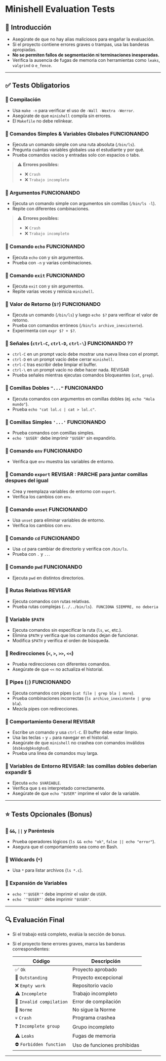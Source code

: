 <!-- *********************************************************************** -->
<!--                                                                         -->
<!--                                                      :::      ::::::::  -->
<!-- eval_sheet.md                                      :+:      :+:    :+:  -->
<!--                                                  +:+ +:+         +:+    -->
<!-- By: iubieta- <iubieta@student.42.fr>           +#+  +:+       +#+       -->
<!--                                              +#+#+#+#+#+   +#+          -->
<!-- Created: 2025/03/23 17:46:38 by iubieta-          #+#    #+#            -->
<!-- Updated: 2025/03/23 19:53:34 by iubieta-         ###   ########.fr      -->
<!--                                                                         -->
<!-- *********************************************************************** -->

# Minishell Evaluation Tests

## 📌 Introducción

- Asegúrate de que no hay alias maliciosos para engañar la evaluación.
- Si el proyecto contiene errores graves o trampas, usa las banderas apropiadas.
- **No se permiten fallos de segmentación ni terminaciones inesperadas.**
- Verifica la ausencia de fugas de memoria con herramientas como `leaks`, `valgrind` o `e_fence`.

---

## ✅ Tests Obligatorios

### 🔹 Compilación

- Usa `make -n` para verificar el uso de `-Wall -Wextra -Werror`.
- Asegúrate de que `minishell` compila sin errores.
- El `Makefile` no debe relinkear.

### 🔹 Comandos Simples & Variables Globales FUNCIONANDO

- Ejecuta un comando simple con una ruta absoluta (`/bin/ls`).
- Pregunta cuántas variables globales usa el estudiante y por qué.
- Prueba comandos vacíos y entradas solo con espacios o tabs.

> ⚠️ **Errores posibles:**  
> - ❌ `Crash`  
> - ❌ `Trabajo incompleto`

### 🔹 Argumentos FUNCIONANDO

- Ejecuta un comando simple con argumentos sin comillas (`/bin/ls -l`).
- Repite con diferentes combinaciones.

> ⚠️ **Errores posibles:**  
> - ❌ `Crash`  
> - ❌ `Trabajo incompleto`

### 🔹 Comando `echo` FUNCIONANDO

- Ejecuta `echo` con y sin argumentos.
- Prueba con `-n` y varias combinaciones.

### 🔹 Comando `exit` FUNCIONANDO

- Ejecuta `exit` con y sin argumentos.
- Repite varias veces y reinicia `minishell`.

### 🔹 Valor de Retorno (`$?`) FUNCIONANDO

- Ejecuta un comando (`/bin/ls`) y luego `echo $?` para verificar el valor de retorno.
- Prueba con comandos erróneos (`/bin/ls archivo_inexistente`).
- Experimenta con `expr $? + $?`.

### 🔹 Señales (`ctrl-C`, `ctrl-D`, `ctrl-\`) FUNCIONANDO ??

- `ctrl-C` en un prompt vacío debe mostrar una nueva línea con el prompt.
- `ctrl-D` en un prompt vacío debe cerrar `minishell`.
- `ctrl-C` tras escribir debe limpiar el buffer.
- `ctrl-\` en un prompt vacío no debe hacer nada. REVISAR
- Prueba señales mientras ejecutas comandos bloqueantes (`cat`, `grep`).

### 🔹 Comillas Dobles `"..."` FUNCIONANDO

- Ejecuta comandos con argumentos en comillas dobles (ej. `echo "Hola mundo"`).
- Prueba `echo "cat lol.c | cat > lol.c"`.

### 🔹 Comillas Simples `'...'` FUNCIONANDO

- Prueba comandos con comillas simples.
- `echo '$USER'` debe imprimir `"$USER"` sin expandirlo.

### 🔹 Comando `env` FUNCIONANDO

- Verifica que `env` muestra las variables de entorno.

### 🔹 Comando `export` REVISAR : PARCHE para juntar comillas despues del igual

- Crea y reemplaza variables de entorno con `export`.
- Verifica los cambios con `env`.

### 🔹 Comando `unset` FUNCIONANDO

- Usa `unset` para eliminar variables de entorno.
- Verifica los cambios con `env`.

### 🔹 Comando `cd` FUNCIONANDO

- Usa `cd` para cambiar de directorio y verifica con `/bin/ls`.
- Prueba con `.` y `..`.

### 🔹 Comando `pwd` FUNCIONANDO

- Ejecuta `pwd` en distintos directorios.

### 🔹 Rutas Relativas REVISAR

- Ejecuta comandos con rutas relativas.
- Prueba rutas complejas (`../../bin/ls`). ` FUNCIONA SIEMPRE, no deberia`

### 🔹 Variable `$PATH`

- Ejecuta comandos sin especificar la ruta (`ls`, `wc`, etc.).
- Elimina `$PATH` y verifica que los comandos dejan de funcionar.
- Modifica `$PATH` y verifica el orden de búsqueda.

### 🔹 Redirecciones (`<`, `>`, `>>`, `<<`)

- Prueba redirecciones con diferentes comandos.
- Asegúrate de que `<<` no actualiza el historial.

### 🔹 Pipes (`|`) FUNCIONANDO

- Ejecuta comandos con pipes (`cat file | grep bla | more`).
- Prueba combinaciones incorrectas (`ls archivo_inexistente | grep bla`).
- Mezcla pipes con redirecciones.

### 🔹 Comportamiento General REVISAR

- Escribe un comando y usa `ctrl-C`. El buffer debe estar limpio.
- Usa las teclas `↑` y `↓` para navegar en el historial.
- Asegúrate de que `minishell` no crashea con comandos inválidos (`dsbksdgbksdghsd`).
- Prueba una línea de comandos muy larga.

### 🔹 Variables de Entorno REVISAR: las comillas dobles deberian expandir $

- Ejecuta `echo $VARIABLE`.
- Verifica que `$` es interpretado correctamente.
- Asegúrate de que `echo "$USER"` imprime el valor de la variable.

---

## ⭐ Tests Opcionales (Bonus)

### 🔹 `&&`, `||` y Paréntesis

- Prueba operadores lógicos (`ls && echo "ok"`, `false || echo "error"`).
- Asegura que el comportamiento sea como en Bash.

### 🔹 Wildcards (`*`)

- Usa `*` para listar archivos (`ls *.c`).

### 🔹 Expansión de Variables

- `echo "'$USER'"` debe imprimir el valor de `USER`.
- `echo '"$USER"'` debe imprimir `"$USER"`.

---

## 🔍 Evaluación Final

- Si el trabajo está completo, evalúa la sección de bonus.
- Si el proyecto tiene errores graves, marca las banderas correspondientes:

  | Código | Descripción |
  |--------|------------|
  | ✅ `Ok` | Proyecto aprobado |
  | 🌟 `Outstanding` | Proyecto excepcional |
  | ❌ `Empty work` | Repositorio vacío |
  | ⚠️ `Incomplete` | Trabajo incompleto |
  | 🛑 `Invalid compilation` | Error de compilación |
  | 🚫 `Norme` | No sigue la Norme |
  | 💀 `Crash` | Programa crashea |
  | ❓ `Incomplete group` | Grupo incompleto |
  | ⚠️ `Leaks` | Fugas de memoria |
  | ⛔ `Forbidden function` | Uso de funciones prohibidas |

---

